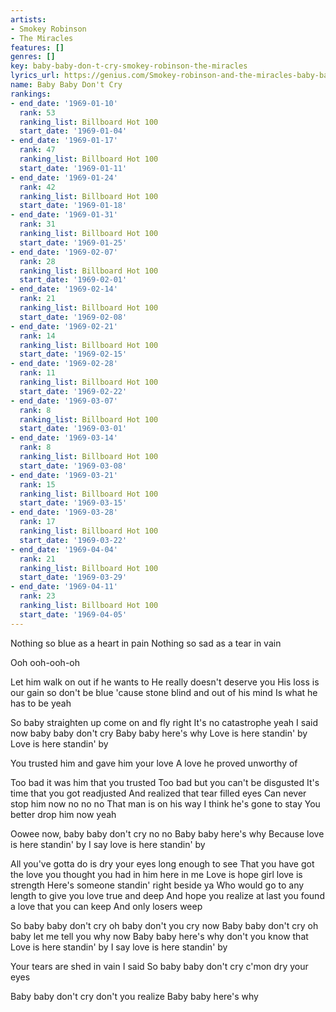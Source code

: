 ```yaml
---
artists:
- Smokey Robinson
- The Miracles
features: []
genres: []
key: baby-baby-don-t-cry-smokey-robinson-the-miracles
lyrics_url: https://genius.com/Smokey-robinson-and-the-miracles-baby-baby-dont-cry-lyrics
name: Baby Baby Don't Cry
rankings:
- end_date: '1969-01-10'
  rank: 53
  ranking_list: Billboard Hot 100
  start_date: '1969-01-04'
- end_date: '1969-01-17'
  rank: 47
  ranking_list: Billboard Hot 100
  start_date: '1969-01-11'
- end_date: '1969-01-24'
  rank: 42
  ranking_list: Billboard Hot 100
  start_date: '1969-01-18'
- end_date: '1969-01-31'
  rank: 31
  ranking_list: Billboard Hot 100
  start_date: '1969-01-25'
- end_date: '1969-02-07'
  rank: 28
  ranking_list: Billboard Hot 100
  start_date: '1969-02-01'
- end_date: '1969-02-14'
  rank: 21
  ranking_list: Billboard Hot 100
  start_date: '1969-02-08'
- end_date: '1969-02-21'
  rank: 14
  ranking_list: Billboard Hot 100
  start_date: '1969-02-15'
- end_date: '1969-02-28'
  rank: 11
  ranking_list: Billboard Hot 100
  start_date: '1969-02-22'
- end_date: '1969-03-07'
  rank: 8
  ranking_list: Billboard Hot 100
  start_date: '1969-03-01'
- end_date: '1969-03-14'
  rank: 8
  ranking_list: Billboard Hot 100
  start_date: '1969-03-08'
- end_date: '1969-03-21'
  rank: 15
  ranking_list: Billboard Hot 100
  start_date: '1969-03-15'
- end_date: '1969-03-28'
  rank: 17
  ranking_list: Billboard Hot 100
  start_date: '1969-03-22'
- end_date: '1969-04-04'
  rank: 21
  ranking_list: Billboard Hot 100
  start_date: '1969-03-29'
- end_date: '1969-04-11'
  rank: 23
  ranking_list: Billboard Hot 100
  start_date: '1969-04-05'
---
```

Nothing so blue as a heart in pain
Nothing so sad as a tear in vain

Ooh ooh-ooh-oh

Let him walk on out if he wants to
He really doesn't deserve you
His loss is our gain so don't be blue
'cause stone blind and out of his mind
Is what he has to be yeah

So baby straighten up come on and fly right
It's no catastrophe yeah
I said now baby baby don't cry
Baby baby here's why
Love is here standin' by
Love is here standin' by

You trusted him and gave him your love
A love he proved unworthy of

Too bad it was him that you trusted
Too bad but you can't be disgusted
It's time that you got readjusted
And realized that tear filled eyes
Can never stop him now no no no
That man is on his way
I think he's gone to stay
You better drop him now yeah

Oowee now, baby baby don't cry no no
Baby baby here's why
Because love is here standin' by
I say love is here standin' by

All you've gotta do is dry your eyes long enough to see
That you have got the love you thought you had in him here in me
Love is hope girl love is strength
Here's someone standin' right beside ya
Who would go to any length to give you love true and deep
And hope you realize at last you found a love that you can keep
And only losers weep

So baby baby don't cry oh baby don't you cry now
Baby baby don't cry oh baby let me tell you why now
Baby baby here's why don't you know that
Love is here standin' by
I say love is here standin' by

Your tears are shed in vain I said
So baby baby don't cry c'mon dry your eyes

Baby baby don't cry don't you realize
Baby baby here's why

